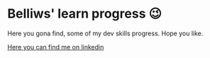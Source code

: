 # Belliws' learn progress 😉

Here you gona find, some of my dev skills progress. Hope you like.

[Here you can find me on linkedin](https://www.linkedin.com/in/rodrigo-moreira-da-silva-3395ab1b5)
